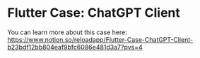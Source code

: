 # Flutter Case: ChatGPT Client

You can learn more about this case here: https://www.notion.so/reloadapp/Flutter-Case-ChatGPT-Client-b23bdf12bb804eaf9bfc6086e481d3a7?pvs=4
